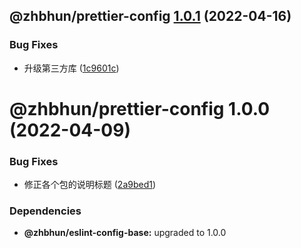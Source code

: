 ## @zhbhun/prettier-config [1.0.1](https://github.com/openeagle/standard/compare/@zhbhun/prettier-config@1.0.0...@zhbhun/prettier-config@1.0.1) (2022-04-16)


### Bug Fixes

* 升级第三方库 ([1c9601c](https://github.com/openeagle/standard/commit/1c9601c99c501b8debf9c236199a432860deb6b8))

# @zhbhun/prettier-config 1.0.0 (2022-04-09)


### Bug Fixes

* 修正各个包的说明标题 ([2a9bed1](https://github.com/openeagle/standard/commit/2a9bed122523945df6b7bb3dcddb117ddf738598))





### Dependencies

* **@zhbhun/eslint-config-base:** upgraded to 1.0.0
